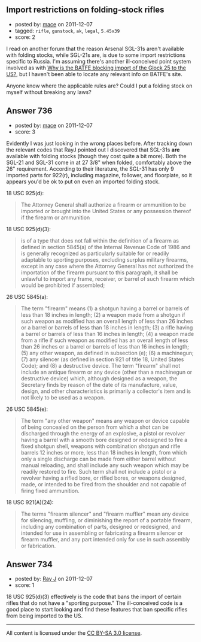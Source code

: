 ## Import restrictions on folding-stock rifles

- posted by: [mace](https://stackexchange.com/users/-1/163-mace) on 2011-12-07
- tagged: `rifle`, `gunstock`, `ak`, `legal`, `5.45x39`
- score: 2

<p>I read on another forum that the reason Arsenal SGL-31s aren't available with folding stocks, while SGL-21s are, is due to some import restrictions specific to Russia. I'm assuming there's another ill-conceived point system involved as with <a href="http://firearms.stackexchange.com/questions/700/why-is-the-batfe-blocking-import-of-the-glock-25-to-the-us">Why is the BATFE blocking import of the Glock 25 to the US?</a>, but I haven't been able to locate any relevant info on BATFE's site.</p>

<p>Anyone know where the applicable rules are? Could I put a folding stock on myself without breaking any laws?</p>



## Answer 736

- posted by: [mace](https://stackexchange.com/users/-1/163-mace) on 2011-12-07
- score: 3

<p>Evidently I was just looking in the wrong places before. After tracking down the relevant codes that RayJ pointed out I discovered that SGL-31s <strong>are</strong> available with folding stocks (though they cost quite a bit more). Both the SGL-21 and SGL-31 come in at 27 3/8" when folded, comfortably above the 26" requirement.  According to their literature, the SGL-31 has only 9 imported parts for 922(r), including magazine, follower, and floorplate, so it appears you'd be ok to put on even an imported folding stock.</p>

<p>18 USC 925(d):</p>

<blockquote>
  <p>The Attorney General shall authorize a firearm or ammunition to be
  imported or brought into the United States or any possession thereof
  if the firearm or ammunition</p>
</blockquote>

<p>18 USC 925(d)(3):</p>

<blockquote>
  <p>is of a type that does not fall within the definition of a firearm as
  defined in section 5845(a) of the Internal Revenue Code of 1986 and is
  generally recognized as particularly suitable for or readily adaptable
  to sporting purposes, excluding surplus military firearms, except in
  any case where the Attorney General has not authorized the importation
  of the firearm pursuant to this paragraph, it shall be unlawful to
  import any frame, receiver, or barrel of such firearm which would be
  prohibited if assembled;</p>
</blockquote>

<p>26 USC 5845(a):</p>

<blockquote>
  <p>The term "firearm" means (1) a shotgun having a barrel or barrels
      of less than 18 inches in length; (2) a weapon made from a shotgun
      if such weapon as modified has an overall length of less than 26
      inches or a barrel or barrels of less than 18 inches in length; (3)
      a rifle having a barrel or barrels of less than 16 inches in
      length; (4) a weapon made from a rifle if such weapon as modified
      has an overall length of less than 26 inches or a barrel or barrels
      of less than 16 inches in length; (5) any other weapon, as defined
      in subsection (e); (6) a machinegun; (7) any silencer (as defined
      in section 921 of title 18, United States Code); and (8) a
      destructive device. The term "firearm" shall not include an antique
      firearm or any device (other than a machinegun or destructive
      device) which, although designed as a weapon, the Secretary finds
      by reason of the date of its manufacture, value, design, and other
      characteristics is primarily a collector's item and is not likely
      to be used as a weapon.</p>
</blockquote>

<p>26 USC 5845(e):</p>

<blockquote>
  <p>The term "any other weapon" means any weapon or device capable of
      being concealed on the person from which a shot can be discharged
      through the energy of an explosive, a pistol or revolver having a
      barrel with a smooth bore designed or redesigned to fire a fixed
      shotgun shell, weapons with combination shotgun and rifle barrels
      12 inches or more, less than 18 inches in length, from which only a
      single discharge can be made from either barrel without manual
      reloading, and shall include any such weapon which may be readily
      restored to fire. Such term shall not include a pistol or a
      revolver having a rifled bore, or rifled bores, or weapons
      designed, made, or intended to be fired from the shoulder and not
      capable of firing fixed ammunition.</p>
</blockquote>

<p>18 USC 921(A)(24):</p>

<blockquote>
  <p>The terms "firearm silencer" and "firearm muffler" mean any device for
  silencing, muffling, or diminishing the report of a portable firearm,
  including any combination of parts, designed or redesigned, and
  intended for use in assembling or fabricating a firearm silencer or
  firearm muffler, and any part intended only for use in such assembly
  or fabrication.</p>
</blockquote>



## Answer 734

- posted by: [Ray J](https://stackexchange.com/users/-1/166-ray-j) on 2011-12-07
- score: 1

<p>18 USC 925(d)(3) effectively is the code that bans the import of certain rifles that do not have a "sporting purpose."  The ill-conceived code is a good place to start looking and find these features that ban specific rifles from being imported to the US. </p>




---

All content is licensed under the [CC BY-SA 3.0 license](https://creativecommons.org/licenses/by-sa/3.0/).
